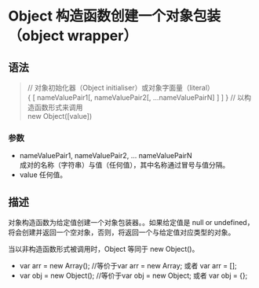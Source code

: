 # Object 构造函数创建一个对象包装（object wrapper）

## 语法

> // 对象初始化器（Object initialiser）或对象字面量（literal）<br />
> { [ nameValuePair1[, nameValuePair2[, ...nameValuePairN] ] ] } 
// 以构造函数形式来调用 <br />
new Object([value])

### 参数

- nameValuePair1, nameValuePair2, ... nameValuePairN <br />
成对的名称（字符串）与值（任何值），其中名称通过冒号与值分隔。
- value 任何值。

## 描述

对象构造函数为给定值创建一个对象包装器。。如果给定值是  null or undefined，将会创建并返回一个空对象，否则，将返回一个与给定值对应类型的对象。

当以非构造函数形式被调用时，Object 等同于 new Object()。

- var arr = new Array(); //等价于var arr = new Array; 或者 var arr = []; 
- var obj = new Object(); //等价于var obj = new Object; 或者 var obj = {}; 